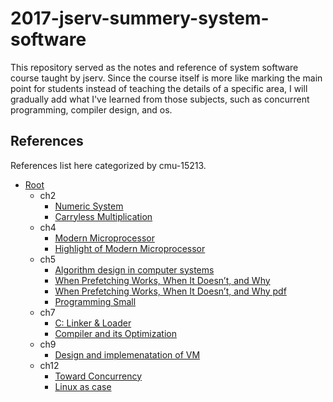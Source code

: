 # 2017-jserv-summery-system-software

This repository served as the notes and reference of system software course taught by jserv.
Since the course itself is more like marking the main point for students instead of teaching
the details of a specific area, I will gradually add what I've learned from those subjects,
such as concurrent programming, compiler design, and os.

## References
References list here categorized by cmu-15213.

- [Root](https://hackmd.io/s/BJRtkreHW)
	- ch2
		- [Numeric System](https://hackmd.io/s/BkRKhQGae)
		- [Carryless Multiplication](https://hackmd.io/s/HkQfalnpe)
	- ch4
		- [Modern Microprocessor](http://www.lighterra.com/papers/modernmicroprocessors/)
		- [Highlight of Modern Microprocessor](https://hackmd.io/s/Hk2CscGcl)
	- ch5
		- [Algorithm design in computer systems](https://hackmd.io/s/HyKtIPN0)
		- [When Prefetching Works, When It Doesn’t, and Why](https://hackmd.io/s/HJtfT3icx)
		- [When Prefetching Works, When It Doesn’t, and Why pdf](http://www.cc.gatech.edu/~hyesoon/lee_taco12.pdf)
		- [Programming Small](https://hackmd.io/s/HkO2ZpIYe)
	- ch7
		- [C: Linker & Loader](https://hackmd.io/s/HkK7Uf4Ml)
		- [Compiler and its Optimization](https://hackmd.io/s/Hy72937Me)
	- ch9
		- [Design and implemenatation of VM](https://hackmd.io/s/SkBsZoReb) 
	- ch12
		- [Toward Concurrency](https://hackmd.io/s/Skh_AaVix)
		- [Linux as case](https://hackmd.io/s/B19wKV70x)
